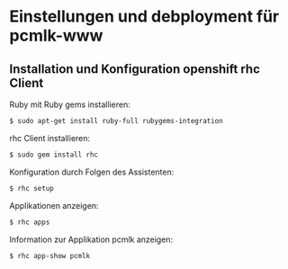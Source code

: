 # Einstellungen und debployment für pcmlk-www

## Installation und Konfiguration openshift rhc Client

Ruby mit Ruby gems installieren:
```sh
$ sudo apt-get install ruby-full rubygems-integration
```

rhc Client installieren:
```sh
$ sudo gem install rhc
```

Konfiguration durch Folgen des Assistenten:
```sh
$ rhc setup
```

Applikationen anzeigen:
```sh
$ rhc apps
```

Information zur Applikation pcmlk anzeigen:
```sh
$ rhc app-show pcmlk
```

